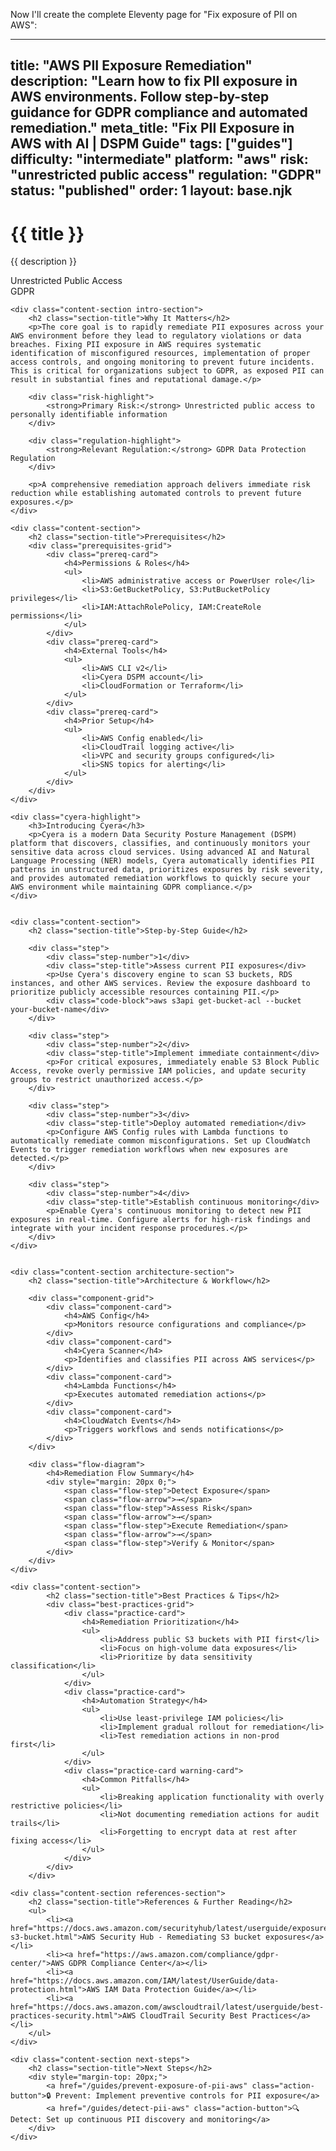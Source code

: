 Now I'll create the complete Eleventy page for "Fix exposure of PII on AWS":

---
title: "AWS PII Exposure Remediation"
description: "Learn how to fix PII exposure in AWS environments. Follow step-by-step guidance for GDPR compliance and automated remediation."
meta_title: "Fix PII Exposure in AWS with AI | DSPM Guide"
tags: ["guides"]
difficulty: "intermediate"
platform: "aws"
risk: "unrestricted public access"
regulation: "GDPR"
status: "published"
order: 1
layout: base.njk
---

<div class="container">
    <div class="header">
        <h1>{{ title }}</h1>
        <p>{{ description }}</p>
        <div class="badge">Unrestricted Public Access</div>
        <div class="badge regulation">GDPR</div>
    </div>

    <div class="content-section intro-section">
        <h2 class="section-title">Why It Matters</h2>
        <p>The core goal is to rapidly remediate PII exposures across your AWS environment before they lead to regulatory violations or data breaches. Fixing PII exposure in AWS requires systematic identification of misconfigured resources, implementation of proper access controls, and ongoing monitoring to prevent future incidents. This is critical for organizations subject to GDPR, as exposed PII can result in substantial fines and reputational damage.</p>
        
        <div class="risk-highlight">
            <strong>Primary Risk:</strong> Unrestricted public access to personally identifiable information
        </div>
        
        <div class="regulation-highlight">
            <strong>Relevant Regulation:</strong> GDPR Data Protection Regulation
        </div>
        
        <p>A comprehensive remediation approach delivers immediate risk reduction while establishing automated controls to prevent future exposures.</p>
    </div>

    <div class="content-section">
        <h2 class="section-title">Prerequisites</h2>
        <div class="prerequisites-grid">
            <div class="prereq-card">
                <h4>Permissions & Roles</h4>
                <ul>
                    <li>AWS administrative access or PowerUser role</li>
                    <li>S3:GetBucketPolicy, S3:PutBucketPolicy privileges</li>
                    <li>IAM:AttachRolePolicy, IAM:CreateRole permissions</li>
                </ul>
            </div>
            <div class="prereq-card">
                <h4>External Tools</h4>
                <ul>
                    <li>AWS CLI v2</li>
                    <li>Cyera DSPM account</li>
                    <li>CloudFormation or Terraform</li>
                </ul>
            </div>
            <div class="prereq-card">
                <h4>Prior Setup</h4>
                <ul>
                    <li>AWS Config enabled</li>
                    <li>CloudTrail logging active</li>
                    <li>VPC and security groups configured</li>
                    <li>SNS topics for alerting</li>
                </ul>
            </div>
        </div>
    </div>
	
    <div class="cyera-highlight">
        <h3>Introducing Cyera</h3>
        <p>Cyera is a modern Data Security Posture Management (DSPM) platform that discovers, classifies, and continuously monitors your sensitive data across cloud services. Using advanced AI and Natural Language Processing (NER) models, Cyera automatically identifies PII patterns in unstructured data, prioritizes exposures by risk severity, and provides automated remediation workflows to quickly secure your AWS environment while maintaining GDPR compliance.</p>
    </div>
	

    <div class="content-section">
        <h2 class="section-title">Step-by-Step Guide</h2>
        
        <div class="step">
            <div class="step-number">1</div>
            <div class="step-title">Assess current PII exposures</div>
            <p>Use Cyera's discovery engine to scan S3 buckets, RDS instances, and other AWS services. Review the exposure dashboard to prioritize publicly accessible resources containing PII.</p>
            <div class="code-block">aws s3api get-bucket-acl --bucket your-bucket-name</div>
        </div>

        <div class="step">
            <div class="step-number">2</div>
            <div class="step-title">Implement immediate containment</div>
            <p>For critical exposures, immediately enable S3 Block Public Access, revoke overly permissive IAM policies, and update security groups to restrict unauthorized access.</p>
        </div>

        <div class="step">
            <div class="step-number">3</div>
            <div class="step-title">Deploy automated remediation</div>
            <p>Configure AWS Config rules with Lambda functions to automatically remediate common misconfigurations. Set up CloudWatch Events to trigger remediation workflows when new exposures are detected.</p>
        </div>

        <div class="step">
            <div class="step-number">4</div>
            <div class="step-title">Establish continuous monitoring</div>
            <p>Enable Cyera's continuous monitoring to detect new PII exposures in real-time. Configure alerts for high-risk findings and integrate with your incident response procedures.</p>
        </div>
    </div>


    <div class="content-section architecture-section">
        <h2 class="section-title">Architecture & Workflow</h2>
        
        <div class="component-grid">
            <div class="component-card">
                <h4>AWS Config</h4>
                <p>Monitors resource configurations and compliance</p>
            </div>
            <div class="component-card">
                <h4>Cyera Scanner</h4>
                <p>Identifies and classifies PII across AWS services</p>
            </div>
            <div class="component-card">
                <h4>Lambda Functions</h4>
                <p>Executes automated remediation actions</p>
            </div>
            <div class="component-card">
                <h4>CloudWatch Events</h4>
                <p>Triggers workflows and sends notifications</p>
            </div>
        </div>

        <div class="flow-diagram">
            <h4>Remediation Flow Summary</h4>
            <div style="margin: 20px 0;">
                <span class="flow-step">Detect Exposure</span>
                <span class="flow-arrow">→</span>
                <span class="flow-step">Assess Risk</span>
                <span class="flow-arrow">→</span>
                <span class="flow-step">Execute Remediation</span>
                <span class="flow-arrow">→</span>
                <span class="flow-step">Verify & Monitor</span>
            </div>
        </div>
    </div>

	<div class="content-section">
	        <h2 class="section-title">Best Practices & Tips</h2>
	        <div class="best-practices-grid">
	            <div class="practice-card">
	                <h4>Remediation Prioritization</h4>
	                <ul>
	                    <li>Address public S3 buckets with PII first</li>
	                    <li>Focus on high-volume data exposures</li>
	                    <li>Prioritize by data sensitivity classification</li>
	                </ul>
	            </div>
	            <div class="practice-card">
	                <h4>Automation Strategy</h4>
	                <ul>
	                    <li>Use least-privilege IAM policies</li>
	                    <li>Implement gradual rollout for remediation</li>
	                    <li>Test remediation actions in non-prod first</li>
	                </ul>
	            </div>
	            <div class="practice-card warning-card">
	                <h4>Common Pitfalls</h4>
	                <ul>
	                    <li>Breaking application functionality with overly restrictive policies</li>
	                    <li>Not documenting remediation actions for audit trails</li>
	                    <li>Forgetting to encrypt data at rest after fixing access</li>
	                </ul>
	            </div>
	        </div>
	    </div>

    <div class="content-section references-section">
        <h2 class="section-title">References & Further Reading</h2>
        <ul>
            <li><a href="https://docs.aws.amazon.com/securityhub/latest/userguide/exposure-s3-bucket.html">AWS Security Hub - Remediating S3 bucket exposures</a></li>
            <li><a href="https://aws.amazon.com/compliance/gdpr-center/">AWS GDPR Compliance Center</a></li>
            <li><a href="https://docs.aws.amazon.com/IAM/latest/UserGuide/data-protection.html">AWS IAM Data Protection Guide</a></li>
            <li><a href="https://docs.aws.amazon.com/awscloudtrail/latest/userguide/best-practices-security.html">AWS CloudTrail Security Best Practices</a></li>
        </ul>
    </div>

    <div class="content-section next-steps">
        <h2 class="section-title">Next Steps</h2>
        <div style="margin-top: 20px;">
            <a href="/guides/prevent-exposure-of-pii-aws" class="action-button">🔒 Prevent: Implement preventive controls for PII exposure</a>
            <a href="/guides/detect-pii-aws" class="action-button">🔍 Detect: Set up continuous PII discovery and monitoring</a>
        </div>
    </div>
</div>